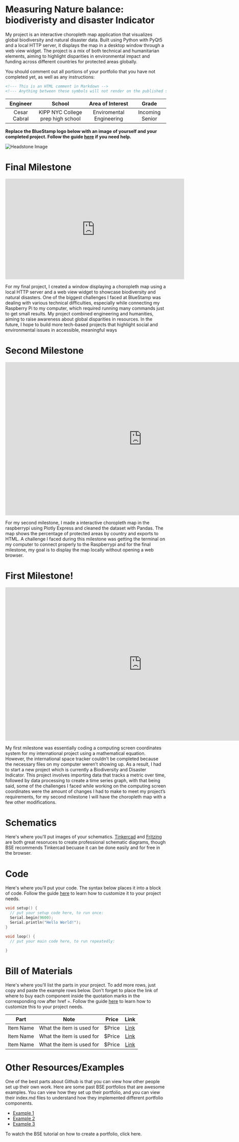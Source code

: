 # Measuring Nature balance: biodiveristy and disaster Indicator
My project is an interactive choropleth map application that visualizes global biodiversity and natural disaster data. Built using Python with PyQt5 and a local HTTP server, it displays the map in a desktop window through a web view widget. The project is a mix of both technical and humanitarian elements, aiming to highlight disparities in environmental impact and funding across different countries for protected areas globally.

You should comment out all portions of your portfolio that you have not completed yet, as well as any instructions:
```HTML 
<!--- This is an HTML comment in Markdown -->
<!--- Anything between these symbols will not render on the published site -->
```

| **Engineer** | **School** | **Area of Interest** | **Grade** |
|:--:|:--:|:--:|:--:|
| Cesar Cabral| KIPP NYC College prep high school | Enviromental Engineering | Incoming Senior

**Replace the BlueStamp logo below with an image of yourself and your completed project. Follow the guide [here](https://tomcam.github.io/least-github-pages/adding-images-github-pages-site.html) if you need help.**

![Headstone Image](logo.svg)
  
# Final Milestone


<iframe width="560" height="315" src="https://www.youtube.com/embed/F7M7imOVGug" title="YouTube video player" frameborder="0" allow="accelerometer; autoplay; clipboard-write; encrypted-media; gyroscope; picture-in-picture; web-share" allowfullscreen></iframe>

For my final project, I created a window displaying a choropleth map using a local HTTP server and a web view widget to showcase biodiversity and natural disasters. One of the biggest challenges I faced at BlueStamp was dealing with various technical difficulties, especially while connecting my Raspberry Pi to my computer, which required running many commands just to get small results. My project combined engineering and humanities, aiming to raise awareness about global disparities in resources. In the future, I hope to build more tech-based projects that highlight social and environmental issues in accessible, meaningful ways


# Second Milestone

<iframe width="853" height="480" src="https://www.youtube.com/embed/QFi2LPr4_sY" title="Cesar C Milestone 2" frameborder="0" allow="accelerometer; autoplay; clipboard-write; encrypted-media; gyroscope; picture-in-picture; web-share" referrerpolicy="strict-origin-when-cross-origin" allowfullscreen></iframe>

For my second milestone, I made a interactive choropleth map in the raspberrypi using Plotly Express and cleaned the dataset with Pandas. The map shows the percentage of protected areas by country and exports to HTML. A challenge I faced during this milestone was getting the terminal on my computer to connect properly to the Raspberrypi and for the final milestone, my goal is to display the map locally without opening a web browser.

# First Milestone!

<iframe width="853" height="480" src="https://www.youtube.com/embed/oZgps4pwm-o" title="Cesar C  Milestone 1" frameborder="0" allow="accelerometer; autoplay; clipboard-write; encrypted-media; gyroscope; picture-in-picture; web-share" referrerpolicy="strict-origin-when-cross-origin" allowfullscreen></iframe>


My first milestone was essentially coding a computing screen coordinates system for my international project using a mathematical equation. However, the international space tracker couldn’t be completed because the necessary files on my computer weren’t showing up. As a result, I had to start a new project which is currently a  Biodiversity and Disaster Indicator. This project involves importing data that tracks a metric over time, followed by data processing to create a time series graph, with that being said, some of the challenges I faced while working on the computing screen coordinates were the amount of changes I had to make to meet my project’s requirements, for my second milestone I will have the choropleth map with a few other modifications.

# Schematics 
Here's where you'll put images of your schematics. [Tinkercad](https://www.tinkercad.com/blog/official-guide-to-tinkercad-circuits) and [Fritzing](https://fritzing.org/learning/) are both great resoruces to create professional schematic diagrams, though BSE recommends Tinkercad becuase it can be done easily and for free in the browser. 

# Code
Here's where you'll put your code. The syntax below places it into a block of code. Follow the guide [here]([url](https://www.markdownguide.org/extended-syntax/)) to learn how to customize it to your project needs. 

```c++
void setup() {
  // put your setup code here, to run once:
  Serial.begin(9600);
  Serial.println("Hello World!");
}

void loop() {
  // put your main code here, to run repeatedly:

}
```

# Bill of Materials
Here's where you'll list the parts in your project. To add more rows, just copy and paste the example rows below.
Don't forget to place the link of where to buy each component inside the quotation marks in the corresponding row after href =. Follow the guide [here]([url](https://www.markdownguide.org/extended-syntax/)) to learn how to customize this to your project needs. 

| **Part** | **Note** | **Price** | **Link** |
|:--:|:--:|:--:|:--:|
| Item Name | What the item is used for | $Price | <a href="https://www.amazon.com/Arduino-A000066-ARDUINO-UNO-R3/dp/B008GRTSV6/"> Link </a> |
| Item Name | What the item is used for | $Price | <a href="https://www.amazon.com/Arduino-A000066-ARDUINO-UNO-R3/dp/B008GRTSV6/"> Link </a> |
| Item Name | What the item is used for | $Price | <a href="https://www.amazon.com/Arduino-A000066-ARDUINO-UNO-R3/dp/B008GRTSV6/"> Link </a> |

# Other Resources/Examples
One of the best parts about Github is that you can view how other people set up their own work. Here are some past BSE portfolios that are awesome examples. You can view how they set up their portfolio, and you can view their index.md files to understand how they implemented different portfolio components.
- [Example 1](https://trashytuber.github.io/YimingJiaBlueStamp/)
- [Example 2](https://sviatil0.github.io/Sviatoslav_BSE/)
- [Example 3](https://arneshkumar.github.io/arneshbluestamp/)

To watch the BSE tutorial on how to create a portfolio, click here.
